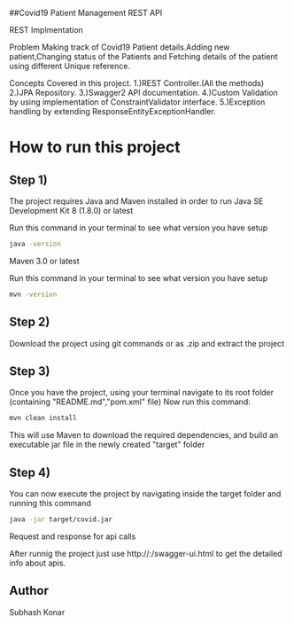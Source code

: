 ##Covid19 Patient Management REST API

REST Implmentation

Problem
Making track of Covid19 Patient details.Adding new patient,Changing status of the Patients and Fetching details of the patient using different Unique reference.


Concepts Covered in this project.
1.)REST Controller.(All the methods)
2.)JPA Repository.
3.)Swagger2 API documentation.
4.)Custom Validation by using implementation of ConstraintValidator interface.
5.)Exception handling by extending ResponseEntityExceptionHandler.



# How to run this project
## Step 1)
The project requires Java and Maven installed in order to run
Java SE Development Kit 8 (1.8.0) or latest

Run this command in your terminal to see what version you have setup
```bash
java -version
```

Maven 3.0 or latest

Run this command in your terminal to see what version you have setup
```bash
mvn -version
```

## Step 2)
Download the project using git commands or as .zip and extract the project

## Step 3)

Once you have the project, using your terminal navigate to its root folder (containing "README.md","pom.xml" file)
Now run this command: 
```bash
mvn clean install
```
This will use Maven to download the required dependencies, and build an executable jar file in the newly created "target" folder

## Step 4)

You can now execute the project by navigating inside the target folder and running this command

```bash
java -jar target/covid.jar
```

Request and response for api calls

After runnig the project just use http://<IP>:<PORT>/swagger-ui.html to get the detailed info about apis.

## Author
Subhash Konar

